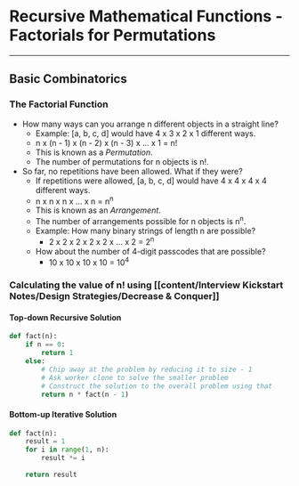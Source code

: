 # Recursive Mathematical Functions - Factorials for Permutations

---

## Basic Combinatorics
### The Factorial Function
* How many ways can you arrange n different objects in a straight line?
	* Example: [a, b, c, d] would have 4 x 3 x 2 x 1 different ways.
	* n x (n - 1) x (n - 2) x (n - 3) x ... x 1 = n!
	* This is known as a *Permutation*.
	* The number of permutations for n objects is n!.
* So far, no repetitions have been allowed. What if they were?
	* If repetitions were allowed, [a, b, c, d] would have 4 x 4 x 4 x 4 different ways.
	* n x n x n x ... x n = n<sup>n</sup>
	* This is known as an *Arrangement*.
	* The number of arrangements possible for n objects is n<sup>n</sup>.
	* Example: How many binary strings of length n are possible?
		* 2 x 2 x 2 x 2 x 2 x ... x 2 = 2<sup>n</sup>
	* How about the number of 4-digit passcodes that are possible?
		* 10 x 10 x 10 x 10 = 10<sup>4</sup>

### Calculating the value of n! using [[content/Interview Kickstart Notes/Design Strategies/Decrease & Conquer]]
#### Top-down Recursive Solution
```python
def fact(n):
	if n == 0:
		return 1
	else:
		# Chip away at the problem by reducing it to size - 1
		# Ask worker clone to solve the smaller problem
		# Construct the solution to the overall problem using that
		return n * fact(n - 1)
```
#### Bottom-up Iterative Solution
```python
def fact(n):
	result = 1
	for i in range(1, n):
		result *= i
		
	return result
```
